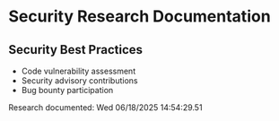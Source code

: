 # Security Research Documentation 
 
## Security Best Practices 
 
- Code vulnerability assessment 
- Security advisory contributions 
- Bug bounty participation 
 
Research documented: Wed 06/18/2025 14:54:29.51 
